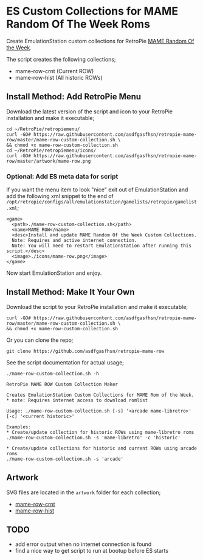 # ES Custom Collections for MAME Random Of The Week Roms
Create EmulationStation custom collections for RetroPie [MAME Random Of the Week](https://retropie.org.uk/forum/category/16/mame-random-of-the-week).

The script creates the following collections;
- mame-row-crnt (Current ROW)
- mame-row-hist (All historic ROWs)


## Install Method: Add RetroPie Menu

Download the latest version of the script and icon to your RetroPie installation and make it executable;

    cd ~/RetroPie/retropiemenu/
    curl -GO# https://raw.githubusercontent.com/asdfgasfhsn/retropie-mame-row/master/mame-row-custom-collection.sh \
    && chmod +x mame-row-custom-collection.sh
    cd ~/RetroPie/retropiemenu/icons/
    curl -GO# https://raw.githubusercontent.com/asdfgasfhsn/retropie-mame-row/master/artwork/mame-row.png

### Optional: Add ES meta data for script

If you want the menu item to look "nice" exit out of EmulationStation and add the following xml snippet to the end of  `/opt/retropie/configs/all/emulationstation/gamelists/retropie/gamelist.xml`;

    <game>
      <path>./mame-row-custom-collection.sh</path>
      <name>MAME ROW</name>
      <desc>Install and update MAME Random Of the Week Custom Collections.
      Note: Requires and active internet connection.
      Note: You will need to restart EmulationStation after running this script.</desc>
      <image>./icons/mame-row.png</image>
    </game>


Now start EmulationStation and enjoy.

## Install Method: Make It Your Own

Download the script to your RetroPie installation and make it executable;

    curl -GO# https://raw.githubusercontent.com/asdfgasfhsn/retropie-mame-row/master/mame-row-custom-collection.sh \
    && chmod +x mame-row-custom-collection.sh

Or you can clone the repo;

    git clone https://github.com/asdfgasfhsn/retropie-mame-row


See the script documentation for actual usage;

    ./mame-row-custom-collection.sh -h

    RetroPie MAME ROW Custom Collection Maker

    Creates EmulationStation Custom Collections for MAME Rom of the Week.
    * note: Requires internet access to download romlist

    Usage: ./mame-row-custom-collection.sh [-s] '<arcade mame-libretro>' [-c] '<current historic>'

    Examples:
    * Create/update collection for historic ROWs using mame-libretro roms
    ./mame-row-custom-collection.sh -s 'mame-libretro' -c 'historic'

    * Create/update collections for historic and current ROWs using arcade roms
    ./mame-row-custom-collection.sh -s 'arcade'

## Artwork
SVG files are located in the `artwork` folder for each collection;
- [mame-row-crnt](artwork/mame-row-crnt.svg)
- [mame-row-hist](artwork/mame-row-hist.svg)

## TODO
- add error output when no internet connection is found
- find a nice way to get script to run at bootup before ES starts
